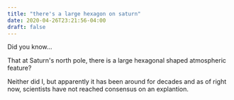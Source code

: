 ```yaml
---
title: "there's a large hexagon on saturn"
date: 2020-04-26T23:21:56-04:00
draft: false
---
```


Did you know...

That at Saturn's north pole, there is a large hexagonal shaped atmospheric feature?

Neither did I, but apparently it has been around for decades and as of right now, scientists have not reached consensus
on an explantion.
